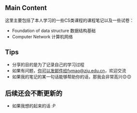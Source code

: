 ## Main Content
这里主要包括了本人学习的一些CS类课程的课程笔记以及一些试卷：
  - Foundation of data structure 数据结构基础
  - Computer Network 计算机网络

## Tips
- 分享的目的是为了记录自己的学习过程
- 如果有问题，你可以发邮件给fymao@zju.edu.cn，欢迎交流
- 如果我的笔记的某一句话能够帮助你的话，那我会非常高兴😊😊

## 后续还会不断更新的
- 如果我想的起来的话 :P
